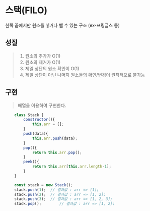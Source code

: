 # 스택(FILO)
한쪽 끝에서만 원소를 넣거나 뺄 수 있는 구조 (ex-프링글스 통)

## 성질
> 1. 원소의 추가가 O(1)
> 2. 원소의 제거가 O(1)
> 3. 제일 상단의 원소 확인이 O(1)
> 4. 제일 상단이 아닌 나머지 원소들의 확인/변경이 원칙적으로 불가능

## 구현
> 배열을 이용하여 구현한다.
```javascript
	class Stack {
		constructor(){
			this.arr = [];
		}
		push(data){
			this.arr.push(data);
		}
		pop(){
			return this.arr.pop();
		}
		peek(){
			return this.arr[this.arr.length-1];
		}
	}

	const stack = new Stack();
	stack.push(1);	// 결과값 : arr => [1];
	stack.push(2);	// 결과값 : arr => [1, 2];
	stack.push(3);	// 결과값 : arr => [1, 2, 3];
	stack.pop();		// 결과값 : arr => [1, 2];
```